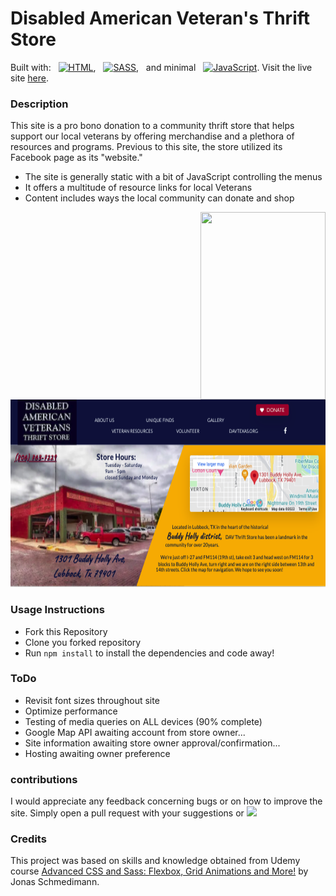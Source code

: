 # Disabled American Veteran's Thrift Store
<p>Built with:	&nbsp;
<a href="https://github.com/search?q=user%3ADenverCoder1+language%3Ahtml"><img alt="HTML" src="https://img.shields.io/badge/HTML-E34F26.svg?logo=html5&logoColor=white"></a>,	&nbsp;
<a href="https://github.com/search?q=user%3ADenverCoder1+language%3Asass"><img alt="SASS" src="https://img.shields.io/badge/Sass-hotpink.svg?logo=SASS&logoColor=white"></a>,	&nbsp;
<span>and minimal 	&nbsp;</span>
<a href="https://github.com/search?q=user%3ADenverCoder1+language%3Ajavascript"><img alt="JavaScript" src="https://img.shields.io/badge/JavaScript-F7DF1E.svg?logo=javascript&logoColor=black"></a>. Visit the live site
<a href="https://stephaniequintana.github.io/Disabled-American-Veterans/"> here</a>.</p>


### Description
This site is a pro bono donation to a community thrift store that helps support our local veterans by offering merchandise and a plethora of resources and programs. Previous to this site, the store utilized its Facebook page as its "website."
* The site is generally static with a bit of JavaScript controlling the menus
* It offers a multitude of resource links for local Veterans 
* Content includes ways the local community can donate and shop

<!-- ![site gif](assets/DAV.gif) -->
<div style="height=800px;">
  <img height="300" width="200" align="right" src="assets/DAV.gif" />
</div><div style="height=800px;">
  <img height="300" width="700" vertical-align="top" src="assets/desktop.png" />
</div>



### Usage Instructions
* Fork this Repository
* Clone you forked repository
* Run `npm install` to install the dependencies and code away!


### ToDo
- Revisit font sizes throughout site
- Optimize performance
- Testing of media queries on ALL devices (90% complete)
- Google Map API awaiting account from store owner...
- Site information awaiting store owner approval/confirmation...
- Hosting awaiting owner preference

### contributions
I would appreciate any feedback concerning bugs or on how to improve the site.
Simply open a pull request with your suggestions or
<a target="_blank" href="mailto:stefq1111@gmail.com">
  <img src="https://github.com/blackcater/blackcater/raw/main/images/social-gmail.svg" height="40" />
</a>

### Credits
This project was based on skills and knowledge obtained from Udemy course [Advanced CSS and Sass: Flexbox, Grid Animations and More!](https://www.udemy.com/course/advanced-css-and-sass/) by Jonas Schmedimann.
